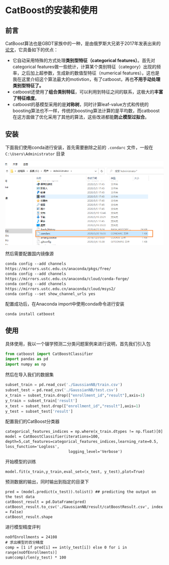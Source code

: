 # CatBoost的安装和使用

## 前言

CatBoost算法也是GBDT家族中的一种，是由俄罗斯大兄弟于2017年发表出来的[论文](https://arxiv.org/pdf/1706.09516.pdf)，它具备如下的优点：

- 它自动采用特殊的方式处理**类别型特征（categorical features）**。首先对categorical features做一些统计，计算某个类别特征（category）出现的频率，之后加上超参数，生成新的数值型特征（numerical features）。这也是我在这里介绍这个算法最大的motivtion，有了catboost，再也**不用手动处理类别型特征了。**
- catboost还使用了**组合类别特征**，可以利用到特征之间的联系，这极大的**丰富了特征维度**。
- catboost的基模型采用的是**对称树**，同时计算leaf-value方式和传统的boosting算法也不一样，传统的boosting算法计算的是平均数，而catboost在这方面做了优化采用了其他的算法，这些改进都能**防止模型过拟合**。

## 安装

下面我们使用conda进行安装，首先需要删除之前的 `.condarc` 文件，一般在 `C:\Users\Administrator` 目录


![image-20200520181910922](images/image-20200520181910922.png)

然后需要配置国内镜像源

```
conda config --add channels https://mirrors.ustc.edu.cn/anaconda/pkgs/free/
conda config --add channels https://mirrors.ustc.edu.cn/anaconda/cloud/conda-forge/
conda config --add channels https://mirrors.ustc.edu.cn/anaconda/cloud/msys2/
conda config --set show_channel_urls yes
```

配置成功后，在Anaconda import中使用conda命令进行安装

```
conda install catboost
```

## 使用

具体使用，我以一个辍学预测二分类问题案例来进行说明，首先我们引入包

```python
from catboost import CatBoostClassifier
import pandas as pd
import numpy as np
```

然后在导入我们的数据集

```python
subset_train = pd.read_csv('./GaussianNB/train.csv')
subset_test = pd.read_csv('./GaussianNB/test.csv')
x_train = subset_train.drop(["enrollment_id","result"],axis=1)
y_train = subset_train['result']
x_test = subset_test.drop(["enrollment_id","result"],axis=1)
y_test = subset_test['result']
```

配置我们的CatBoost分类器

```
categorical_features_indices = np.where(x_train.dtypes != np.float)[0]
model = CatBoostClassifier(iterations=100, depth=5,cat_features=categorical_features_indices,learning_rate=0.5, loss_function='Logloss',
                            logging_level='Verbose')
```

开始模型的训练

```
model.fit(x_train,y_train,eval_set=(x_test, y_test),plot=True)
```

预测数据的输出，同时输出到指定的目录下

```
pred = (model.predict(x_test)).tolist() ## predicting the output on the test data
catBoost_result = pd.DataFrame(pred)
catBoost_result.to_csv('./GaussianNB/result/catBoostResult.csv', index = False)
catBoost_result.shape
```

进行模型精度评判

```
noOfEnrollments = 24108
# 求出模型的百分精度
comp = [1 if pred[i] == int(y_test[i]) else 0 for i in range(noOfEnrollments)]
sum(comp)/len(y_test) * 100
```

